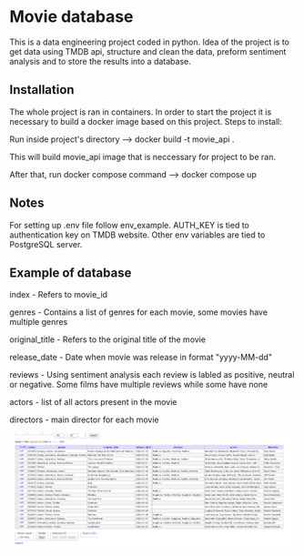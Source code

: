 # Movie database

This is a data engineering project coded in python.
Idea of the project is to get data using TMDB api, structure and clean the data,
preform sentiment analysis and to store the results into a database.

## Installation

The whole project is ran in containers.
In order to start the project it is necessary to build a docker image based on this project.
Steps to install:

Run inside project's directory --> docker build -t movie_api .

This will build movie_api image that is neccessary for project to be ran.

After that, run docker compose command --> docker compose up

## Notes

For setting up .env file follow env_example.
AUTH_KEY is tied to authentication key on TMDB website.
Other env variables are tied to PostgreSQL server.


## Example of database
index - Refers to movie_id

genres - Contains a list of genres for each movie, some movies have multiple genres

original_title - Refers to the original title of the movie

release_date - Date when movie was release in format "yyyy-MM-dd"

reviews - Using sentiment analysis each review is labled as positive, neutral or negative. Some films have multiple reviews while
some have none

actors - list of all actors present in the movie

directors - main director for each movie


![alt text](https://github.com/navi0706/MovieDatabase/blob/master//PostgreSQL_example.png?raw=true)